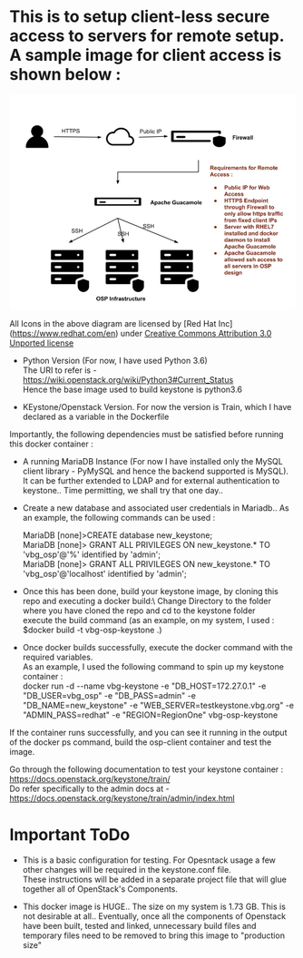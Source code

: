 # This is to setup client-less secure access to servers for remote setup. A sample image for client access is shown below :

![Client Remote Access](images/remote_access.jpg)

All Icons in the above diagram are licensed by [Red Hat Inc] (https://www.redhat.com/en) under [Creative Commons Attribution 3.0 Unported license](https://creativecommons.org/licenses/by/3.0/)

* Python Version (For now, I have used Python 3.6)\
  The URI to refer is - https://wiki.openstack.org/wiki/Python3#Current_Status  \
  Hence the base image used to build keystone is python3.6

* KEystone/Openstack Version. For now the version is Train, which I have declared as a variable in the Dockerfile

Importantly, the following dependencies must be satisfied before running this docker container :

* A running MariaDB Instance (For now I have installed only the MySQL client library - PyMySQL and hence the backend supported is MySQL). It can be further extended to LDAP and for external authentication to keystone.. Time permitting, we shall try that one day..

* Create a new database and associated user credentials in Mariadb.. As an example, the following commands can be used :

   MariaDB [none]>CREATE database new_keystone;\
   MariaDB [none]> GRANT ALL PRIVILEGES ON new_keystone.* TO 'vbg_osp'@'%' identified by 'admin';\
   MariaDB [none]> GRANT ALL PRIVILEGES ON new_keystone.* TO 'vbg_osp'@'localhost' identified by 'admin';

* Once this has been done, build your keystone image, by cloning this repo and executing a docker build:\ 
   Change Directory to the folder where you have cloned the repo and cd  to the keystone folder\
   execute the build command (as an example, on my system, I used : $docker build -t vbg-osp-keystone .)

* Once docker builds successfully, execute the docker command with the required variables.\
  As an example, I used the following command to spin up my keystone container :\
  docker run -d --name vbg-keystone  -e "DB_HOST=172.27.0.1" -e "DB_USER=vbg_osp" -e "DB_PASS=admin" -e "DB_NAME=new_keystone" -e "WEB_SERVER=testkeystone.vbg.org" -e "ADMIN_PASS=redhat" -e "REGION=RegionOne" vbg-osp-keystone


If the container runs successfully, and you can see it running in the output of the docker ps command, build the osp-client container and test the image.

Go through the following documentation to test your keystone container : https://docs.openstack.org/keystone/train/ \
Do refer specifically to the admin docs at - https://docs.openstack.org/keystone/train/admin/index.html

# Important ToDo

* This is a basic configuration for testing. For Opesntack usage a few other changes will be required in the keystone.conf file.\
  These instructions will be added in a separate project file that will glue together all of OpenStack's Components.

* This docker image is HUGE.. The size on my system is 1.73 GB. This is not desirable at all.. Eventually, once all the components of Openstack have been built, tested and linked, unnecessary build files and temporary files need to be removed to bring this image to "production size"
